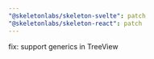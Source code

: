 ```yaml
---
"@skeletonlabs/skeleton-svelte": patch
"@skeletonlabs/skeleton-react": patch
---
```


fix: support generics in TreeView
  